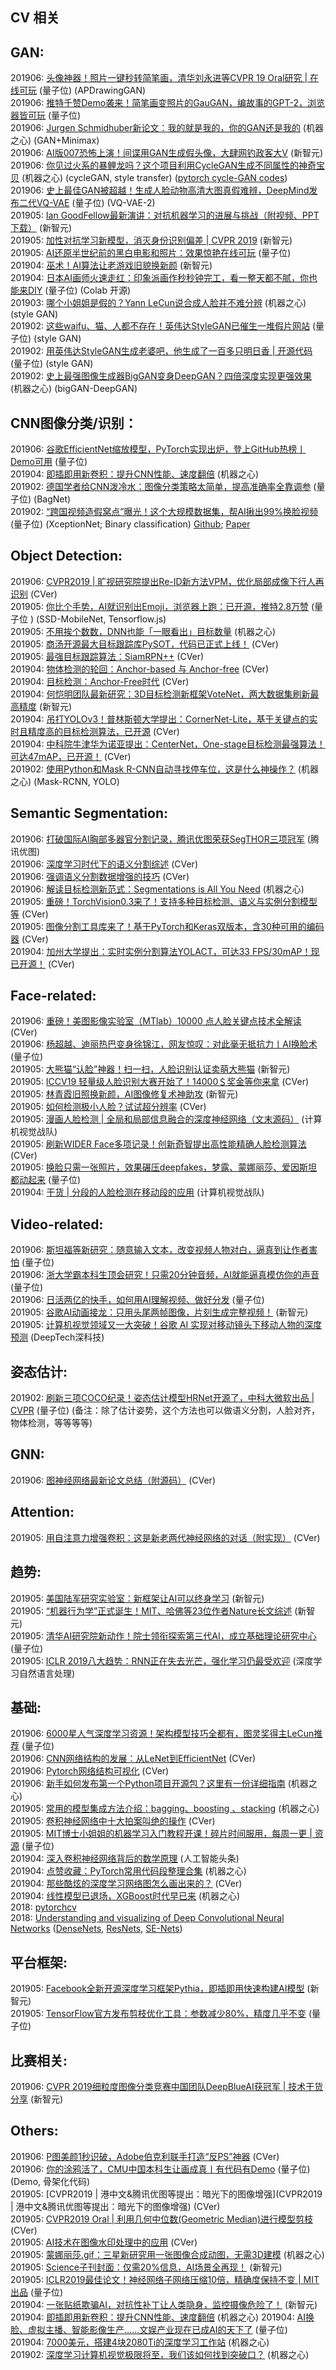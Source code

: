 ## CV 相关

## GAN:

201906: [头像神器！照片一键秒转简笔画，清华刘永进等CVPR 19 Oral研究 | 在线可玩](https://mp.weixin.qq.com/s/e2tiSnkE7xrrohEgEraOsw) (量子位) (APDrawingGAN)  
201906: [推特千赞Demo袭来！简笔画变照片的GauGAN，编故事的GPT-2，浏览器皆可玩](https://mp.weixin.qq.com/s/Uz4Vd70qz7e9UFIxSzaCbw) (量子位)  
201906: [Jurgen Schmidhuber新论文：我的就是我的，你的GAN还是我的](https://mp.weixin.qq.com/s/I_v_ccLdEOIPiiMyXYkk2Q) (机器之心) (GAN+Minimax)  
201906: [AI版007恐怖上演！间谍用GAN生成假头像，大肆网钓政客大V](https://mp.weixin.qq.com/s/sb9peS6miahqIoMut9DzcA) (新智元)  
201906: [你见过火系的暴鲤龙吗？这个项目利用CycleGAN生成不同属性的神奇宝贝](https://mp.weixin.qq.com/s/0xn57qy2CQiUvbF_wWwrlw) (机器之心)  (cycleGAN, style transfer) ([pytorch cycle-GAN codes](https://github.com/junyanz/pytorch-CycleGAN-and-pix2pix))  
201906: [史上最佳GAN被超越！生成人脸动物高清大图真假难辨，DeepMind发布二代VQ-VAE](https://mp.weixin.qq.com/s/1D04dQcAEd7LEZ03RKpuzg) (量子位) (VQ-VAE-2)  
201905: [Ian GoodFellow最新演讲：对抗机器学习的进展与挑战（附视频、PPT下载）](https://mp.weixin.qq.com/s/CHtQvbNLDTC29Vp-6KcGkA) (新智元)  
201905: [加性对抗学习新模型，消灭身份识别偏差 | CVPR 2019](https://mp.weixin.qq.com/s/S5QeQ-hkcSjN7lrxNes-oQ) (新智元)  
201905: [AI还原半世纪前的黑白电影和照片：效果惊艳在线可玩](https://mp.weixin.qq.com/s/hx2CFdosvydg2xly8vuVJA) (量子位)  
201904: [巫术！AI算法让老游戏旧貌换新颜](https://mp.weixin.qq.com/s/oUO2lBop0vFKFO6WlOiZvg) (新智元)  
201904: [日本AI画师火速走红：印象派画作秒秒钟完工，看一整天都不腻，你也能来DIY](https://mp.weixin.qq.com/s/Y1m8eldYHMK5S5LrMln3Sw) (量子位) (Colab 开源)  
201903: [哪个小姐姐是假的？Yann LeCun说合成人脸并不难分辨](https://mp.weixin.qq.com/s/Zrz8wcxy5gSupK8HplY0Kw) (机器之心) (style GAN)  
201902: [这些waifu、猫、人都不存在！英伟达StyleGAN已催生一堆假片网站](https://mp.weixin.qq.com/s/YZlzaoubRlkQcaQyb9fU-w) (量子位) (style GAN)  
201902: [用英伟达StyleGAN生成老婆吧，他生成了一百多只明日香 | 开源代码](https://mp.weixin.qq.com/s/Pmr2yPZ3Mi32W5JuJCco_A) (量子位) (style GAN)  
201902: [史上最强图像生成器BigGAN变身DeepGAN？四倍深度实现更强效果](https://mp.weixin.qq.com/s/akLvNQZMNTaVbkbUrZY4tw) (机器之心) (bigGAN-DeepGAN)  

## CNN图像分类/识别：

201906: [谷歌EfficientNet缩放模型，PyTorch实现出炉，登上GitHub热榜丨Demo可用](https://mp.weixin.qq.com/s/FxKeOvF_Qxo_RCe97Qr5zw) (量子位)  
201904: [即插即用新卷积：提升CNN性能、速度翻倍](https://mp.weixin.qq.com/s/phvH_Kqd9y6BlRMmVTpGuw) (机器之心)  
201902: [德国学者给CNN泼冷水：图像分类策略太简单，提高准确率全靠调参](https://mp.weixin.qq.com/s/uX7txjPuea-bbIaEEU1KBw) (量子位) (BagNet)  
201902: [“跨国视频造假窝点”曝光！这个大规模数据集，帮AI揪出99%换脸视频](https://mp.weixin.qq.com/s/FocgnW5o38N0KJfZhw4SkA) (量子位) (XceptionNet; Binary classification) [Github](https://github.com/ondyari/FaceForensics/tree/master/dataset); [Paper](https://arxiv.org/pdf/1901.08971.pdf)  

## Object Detection:

201906: [CVPR2019 | 旷视研究院提出Re-ID新方法VPM，优化局部成像下行人再识别](https://mp.weixin.qq.com/s/6O1gWcq6IMCZtX0-qgq75Q) (CVer)  
201905: [你比个手势，AI就识别出Emoji，浏览器上跑：已开源，推特2.8万赞](https://mp.weixin.qq.com/s/RZhL48X7wUI5iXKAhLCC0w) (量子位 ) (SSD-MobileNet, Tensorflow.js)  
201905: [不用挨个数数，DNN也能「一眼看出」目标数量](https://mp.weixin.qq.com/s/oWBZmjZZB-Sk3ivhC2jY-w) (机器之心)  
201905: [商汤开源最大目标跟踪库PySOT，代码已正式上线！](https://mp.weixin.qq.com/s/f355RsXigTPxoF5Eu9XD-w) (CVer)  
201905: [最强目标跟踪算法：SiamRPN++](https://mp.weixin.qq.com/s/TJEcm88NQ_qCKfoqI_K8PQ) (CVer)  
201904: [物体检测的轮回：Anchor-based 与 Anchor-free](https://mp.weixin.qq.com/s/clQl_puJ0sobQ7160P8lkQ) (CVer)  
201904: [目标检测：Anchor-Free时代](https://mp.weixin.qq.com/s/_9GbqUjNuUmjMJ3TvWdmkQ) (CVer)  
201904: [何恺明团队最新研究：3D目标检测新框架VoteNet，两大数据集刷新最高精度](https://mp.weixin.qq.com/s/BR5R18L33rlFZbk3HXdDUQ) (新智元)  
201904: [吊打YOLOv3！普林斯顿大学提出：CornerNet-Lite，基于关键点的实时且精度高的目标检测算法，已开源](https://mp.weixin.qq.com/s/lk268kc55Lgz1d_21zg26A) (CVer)  
201904: [中科院牛津华为诺亚提出：CenterNet，One-stage目标检测最强算法！可达47mAP，已开源！](https://mp.weixin.qq.com/s/jX7fwIFKexraVQhqmJMvKA) (CVer)  
201902: [使用Python和Mask R-CNN自动寻找停车位，这是什么神操作？](https://mp.weixin.qq.com/s/USkdhyEAiU-ZGqmw0v3fXQ) (机器之心) (Mask-RCNN, YOLO)  

## Semantic Segmentation:

201906: [打破国际AI胸部多器官分割记录，腾讯优图荣获SegTHOR三项冠军](https://mp.weixin.qq.com/s/5WoN8WoQuopi6PvElUcIww) (腾讯优图)  
201906: [深度学习时代下的语义分割综述](https://mp.weixin.qq.com/s/MFUAloM_PEBmPRFfFPF-9g) (CVer)  
201906: [强调语义分割数据增强的技巧](https://mp.weixin.qq.com/s/5WBLxwlEXgXRU21FQx9DRw) (CVer)  
201906: [解读目标检测新范式：Segmentations is All You Need](https://mp.weixin.qq.com/s/fy_ohZYoypsy9VnhJl5uJw) (机器之心)  
201905: [重磅！TorchVision0.3来了！支持多种目标检测、语义与实例分割模型等](https://mp.weixin.qq.com/s/GVuiwe_0JM9btvy2coLWVQ) (CVer)  
201905: [图像分割工具库来了！基于PyTorch和Keras双版本，含30种可用的编码器](https://mp.weixin.qq.com/s/q6DlodkPXRVYR25aIiTN2g) (CVer)  
201904: [加州大学提出：实时实例分割算法YOLACT，可达33 FPS/30mAP！现已开源！](https://mp.weixin.qq.com/s/uiRIHznHUYiSICUaNgjOnA) (CVer)  

## Face-related:

201906: [重磅！美图影像实验室（MTlab）10000 点人脸关键点技术全解读](https://mp.weixin.qq.com/s/clOP8kIopo9kswyWqK515g) (CVer)  
201906: [杨超越、迪丽热巴变身徐锦江，网友惊叹：对此毫无抵抗力丨AI换脸术](https://mp.weixin.qq.com/s/Xj0sQHwGtPTuKmGNmIfhQw) (量子位)  
201905: [大熊猫“认脸”神器！扫一扫，人脸识别认证卖萌大熊猫](https://mp.weixin.qq.com/s/qzMuMz_WO1qn2NYS1r-MqA) (新智元)  
201905: [ICCV19 轻量级人脸识别大赛开始了！14000＄奖金等你来拿](https://mp.weixin.qq.com/s/yx1OFO864WG3PxpjOLgCkA) (CVer)  
201905: [林青霞旧照换新颜，AI图像修复术神助攻](https://mp.weixin.qq.com/s/Xs7o2WFgBDtamC8PbsCJQg) (新智元)  
201905: [如何检测极小人脸？试试超分辨率](https://mp.weixin.qq.com/s/I6nIgegyrLeNO04x2HsuJw) (CVer)  
201905: [漫画人脸检测 | 全局和局部信息融合的深度神经网络（文末源码）](https://mp.weixin.qq.com/s/lhut5ndqZWTwlKZjeY484w) (计算机视觉战队)  
201905: [刷新WIDER Face多项记录！创新奇智提出高性能精确人脸检测算法](https://mp.weixin.qq.com/s/uEAwt7vIHBa7E876S0BbjQ) (CVer)  
201905: [换脸只需一张照片，效果碾压deepfakes，梦露、蒙娜丽莎、爱因斯坦都动起来](https://mp.weixin.qq.com/s/WSOMoZBxHTgswHMZLgdAsw) (量子位)  
201904: [干货 | 分段的人脸检测在移动段的应用](https://mp.weixin.qq.com/s/SC3ebx-C4N4H8B_R6K09cg) (计算机视觉战队)  


## Video-related:

201906: [斯坦福等新研究：随意输入文本，改变视频人物对白，逼真到让作者害怕](https://mp.weixin.qq.com/s/qgaWNIeVG821jENaPI2Wmg) (量子位)  
201906: [浙大学霸本科生顶会研究！只需20分钟音频，AI就能逼真模仿你的声音](https://mp.weixin.qq.com/s/c_aVwfxZJDT_qxtmnPfjjg) (量子位)  
201906: [日活两亿的快手，如何用AI理解视频、做好分发](https://mp.weixin.qq.com/s/BaPj54_MVHPC6nhsC-FSKA) (量子位)  
201905: [谷歌AI动画接龙：只用头尾两帧图像，片刻生成完整视频！](https://mp.weixin.qq.com/s/YegUmoo1Yoa8OeGX1Lx5JA) (新智元)  
201905: [计算机视觉领域又一大突破！谷歌 AI 实现对移动镜头下移动人物的深度预测](https://mp.weixin.qq.com/s/7Bvg_kq-y3_Xa5ZlHCxiKA) (DeepTech深科技)  


## 姿态估计:

201902: [刷新三项COCO纪录！姿态估计模型HRNet开源了，中科大微软出品 | CVPR](https://mp.weixin.qq.com/s/_fSouDdv6L9zfAchQWx1GA) (量子位) (备注：除了估计姿势，这个方法也可以做语义分割，人脸对齐，物体检测，等等等等)  

## GNN:

201906: [图神经网络最新论文总结（附源码）](https://mp.weixin.qq.com/s/Cnl5xxaTRTffUV40NaIRqg) (CVer)  

## Attention:

201905: [用自注意力增强卷积：这是新老两代神经网络的对话（附实现）](https://mp.weixin.qq.com/s/fJkSrhbl3M4YaQoV4X2ewQ) (CVer)  

## 趋势:

201905: [美国陆军研究实验室：新框架让AI可以终身学习](https://mp.weixin.qq.com/s/KalTAwGSbGXVcmbLaft4yg) (新智元)  
201905: [“机器行为学”正式诞生！MIT、哈佛等23位作者Nature长文综述](https://mp.weixin.qq.com/s/mMv30Xp_iJDsXs38t2T4UQ) (新智元)  
201905: [清华AI研究院新动作！院士领衔探索第三代AI，成立基础理论研究中心](https://mp.weixin.qq.com/s/IJVEg3D1hmVmGPsY008iQA) (量子位)  
201905: [ICLR 2019八大趋势：RNN正在失去光芒，强化学习仍最受欢迎](https://mp.weixin.qq.com/s/sTbWy9gi_XdDAEpBq4BAOg) (深度学习自然语言处理)  

## 基础:

201906: [6000星人气深度学习资源！架构模型技巧全都有，图灵奖得主LeCun推荐](https://mp.weixin.qq.com/s/BHWEarst7jTEKR2viggYBA) (量子位)  
201906: [CNN网络结构的发展：从LeNet到EfficientNet](https://mp.weixin.qq.com/s/ooK2aAC_TAPFmK9dPLF-Fw) (CVer)  
201906: [Pytorch网络结构可视化](https://mp.weixin.qq.com/s/EJDSJYsXAxBzVom3NSBRnA) (CVer)  
201906: [新手如何发布第一个Python项目开源包？这里有一份详细指南](https://mp.weixin.qq.com/s/iVJIPDDtaG3_a5MGTCoesw) (机器之心)  
201905: [常用的模型集成方法介绍：bagging、boosting 、stacking](https://mp.weixin.qq.com/s/nwd4zXy6hTjt6Hx9e7QMFg) (机器之心)  
201905: [卷积神经网络中十大拍案叫绝的操作](https://mp.weixin.qq.com/s/T2y7HeloRHOrqTcYi52xfg) (CVer)  
201905: [MIT博士小姐姐的机器学习入门教程开课！碎片时间服用，每周一更 | 资源](https://mp.weixin.qq.com/s/BbNahMW54rUdWeZIEYTh0w) (量子位)  
201904: [深入卷积神经网络背后的数学原理](https://mp.weixin.qq.com/s/afzXtX6qzpzgACm-RR2tqA) (人工智能头条)  
201904: [点赞收藏：PyTorch常用代码段整理合集](https://mp.weixin.qq.com/s/9nz4vOI2I2wz_buL36TcBg) (机器之心)  
201904: [那些酷炫的深度学习网络图怎么画出来的？](https://mp.weixin.qq.com/s/ASjckYfAxqpEpIDlmCcTVA) (CVer)  
201904: [线性模型已退场，XGBoost时代早已来](https://mp.weixin.qq.com/s/pwuOFj_rT5Z_XY9siZosKQ) (机器之心)  
2018: [pytorchcv](https://github.com/osmr/imgclsmob/tree/master/pytorch/pytorchcv/models)  
2018: [Understanding and visualizing of Deep Convolutional Neural Networks](https://towardsdatascience.com/deep-convolutional-neural-networks-ccf96f830178) ([DenseNets](https://towardsdatascience.com/understanding-and-visualizing-densenets-7f688092391a), [ResNets](https://towardsdatascience.com/understanding-and-visualizing-resnets-442284831be8), [SE-Nets](https://towardsdatascience.com/understanding-and-visualizing-se-nets-1544aff0fc68))    


## 平台框架:

201905: [Facebook全新开源深度学习框架Pythia，即插即用快速构建AI模型](https://mp.weixin.qq.com/s/LUjSOlVr0CriDvVXVDDhkw) (新智元)  
201905: [TensorFlow官方发布剪枝优化工具：参数减少80%，精度几乎不变](https://mp.weixin.qq.com/s/C5_3_9gUYY36C6ZQTGMweg) (量子位)  

## 比赛相关:

201906: [CVPR 2019细粒度图像分类竞赛中国团队DeepBlueAI获冠军 | 技术干货分享](https://mp.weixin.qq.com/s/uCIy8NT0wULOTk2RcUF6Fg) (新智元)  

## Others:

201906: [P图美颜1秒识破，Adobe伯克利联手打造“反PS”神器](https://mp.weixin.qq.com/s/-hEHMF6BvI41cy5ylK3RUg) (CVer)  
201906: [你的涂鸦活了，CMU中国本科生让画成真丨有代码有Demo](https://mp.weixin.qq.com/s/xPkB6nexTo1FpcJnn_okhA) (量子位) (Demo, 骨架化代码)  
201905: [CVPR2019 | 港中文&腾讯优图等提出：暗光下的图像增强](CVPR2019 | 港中文&腾讯优图等提出：暗光下的图像增强) (CVer)  
201905: [CVPR2019 Oral | 利用几何中位数(Geometric Median)进行模型剪枝](https://mp.weixin.qq.com/s/SXptwzsq85tTlBhhpl9Qtw) (CVer)  
201905: [AI技术在图像水印处理中的应用](https://mp.weixin.qq.com/s/boMHd0j8QhtS295Anydf6A) (CVer)  
201905: [蒙娜丽莎.gif：三星新研究用一张图像合成动图，无需3D建模](https://mp.weixin.qq.com/s/50Y-Umlxy9d7TMeW9fnWyA) (机器之心)  
201905: [Science子刊封面：仅需20%信息，AI场景全再现！](https://mp.weixin.qq.com/s/cEP_LEXXj2PnZS65c8JwgQ) (新智元)  
201905: [ICLR2019最佳论文！神经网络子网络压缩10倍，精确度保持不变 | MIT出品](https://mp.weixin.qq.com/s/_C5AvD3YmRH2dmBjbEZFrQ) (量子位)  
201904: [一张贴纸欺骗AI，对抗性补丁让人类隐身，监控摄像危险了！](https://mp.weixin.qq.com/s/EzJgDy9btu1dRFYUOA8HwA) (新智元)  
201904: [即插即用新卷积：提升CNN性能、速度翻倍](https://mp.weixin.qq.com/s/phvH_Kqd9y6BlRMmVTpGuw) (机器之心)
201904: [AI换脸、虚拟主播、智能影像生产……文娱产业现在已成AI的天下了](https://mp.weixin.qq.com/s/8GaPNE8B8zLh3J0CHrEnuA) (量子位)  
201904: [7000美元，搭建4块2080Ti的深度学习工作站](https://mp.weixin.qq.com/s/98-qs7DotArB0LZL0cWxTw) (机器之心)  
201902: [深度学习计算机视觉极限将至，我们该如何找到突破口？](https://mp.weixin.qq.com/s/jcIaNnT9KHdfLujqppEXAQ) (机器之心)  